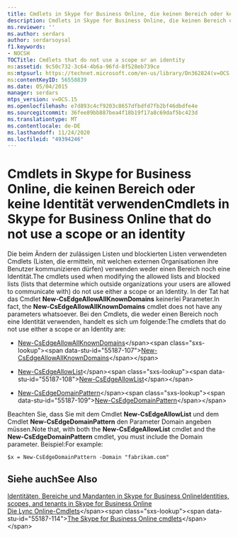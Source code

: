 ```yaml
---
title: Cmdlets in Skype for Business Online, die keinen Bereich oder keine Identität verwenden
description: Cmdlets in Skype for Business Online, die keinen Bereich oder keine Identität verwenden.
ms.reviewer: ''
ms.author: serdars
author: serdarsoysal
f1.keywords:
- NOCSH
TOCTitle: Cmdlets that do not use a scope or an identity
ms:assetid: 9c50c732-3c64-4b6a-96fd-8f528eb739ce
ms:mtpsurl: https://technet.microsoft.com/en-us/library/Dn362824(v=OCS.15)
ms:contentKeyID: 56558839
ms.date: 05/04/2015
manager: serdars
mtps_version: v=OCS.15
ms.openlocfilehash: e7d893c4cf9203c8657dfbdfd7fb2bf46dbdfe4e
ms.sourcegitcommit: 36fee89bb887bea4f18b19f17a8c69daf5bc423d
ms.translationtype: MT
ms.contentlocale: de-DE
ms.lasthandoff: 11/24/2020
ms.locfileid: "49394246"
---
```

# <a name="cmdlets-in-skype-for-business-online-that-do-not-use-a-scope-or-an-identity"></a><span data-ttu-id="55187-103">Cmdlets in Skype for Business Online, die keinen Bereich oder keine Identität verwenden</span><span class="sxs-lookup"><span data-stu-id="55187-103">Cmdlets in Skype for Business Online that do not use a scope or an identity</span></span>

 


<span data-ttu-id="55187-104">Die beim Ändern der zulässigen Listen und blockierten Listen verwendeten Cmdlets (Listen, die ermitteln, mit welchen externen Organisationen ihre Benutzer kommunizieren dürfen) verwenden weder einen Bereich noch eine Identität.</span><span class="sxs-lookup"><span data-stu-id="55187-104">The cmdlets used when modifying the allowed lists and blocked lists (lists that determine which outside organizations your users are allowed to communicate with) do not use either a scope or an Identity.</span></span> <span data-ttu-id="55187-105">In der Tat hat das Cmdlet **New-CsEdgeAllowAllKnownDomains** keinerlei Parameter.</span><span class="sxs-lookup"><span data-stu-id="55187-105">In fact, the **New-CsEdgeAllowAllKnownDomains** cmdlet does not have any parameters whatsoever.</span></span> <span data-ttu-id="55187-106">Bei den Cmdlets, die weder einen Bereich noch eine Identität verwenden, handelt es sich um folgende:</span><span class="sxs-lookup"><span data-stu-id="55187-106">The cmdlets that do not use either a scope or an Identity are:</span></span>

  - <span data-ttu-id="55187-107">[New-CsEdgeAllowAllKnownDomains](https://technet.microsoft.com/library/jj994088\(v=ocs.15\))</span><span class="sxs-lookup"><span data-stu-id="55187-107">[New-CsEdgeAllowAllKnownDomains](https://technet.microsoft.com/library/jj994088\(v=ocs.15\))</span></span>

  - <span data-ttu-id="55187-108">[New-CsEdgeAllowList](https://technet.microsoft.com/library/jj994023\(v=ocs.15\))</span><span class="sxs-lookup"><span data-stu-id="55187-108">[New-CsEdgeAllowList](https://technet.microsoft.com/library/jj994023\(v=ocs.15\))</span></span>

  - <span data-ttu-id="55187-109">[New-CsEdgeDomainPattern](https://technet.microsoft.com/library/jj994040\(v=ocs.15\))</span><span class="sxs-lookup"><span data-stu-id="55187-109">[New-CsEdgeDomainPattern](https://technet.microsoft.com/library/jj994040\(v=ocs.15\))</span></span>

<span data-ttu-id="55187-110">Beachten Sie, dass Sie mit dem Cmdlet **New-CsEdgeAllowList** und dem Cmdlet **New-CsEdgeDomainPattern** den Parameter Domain angeben müssen.</span><span class="sxs-lookup"><span data-stu-id="55187-110">Note that, with both the **New-CsEdgeAllowList** cmdlet and the **New-CsEdgeDomainPattern** cmdlet, you must include the Domain parameter.</span></span> <span data-ttu-id="55187-111">Beispiel:</span><span class="sxs-lookup"><span data-stu-id="55187-111">For example:</span></span>

    $x = New-CsEdgeDomainPattern -Domain "fabrikam.com"

## <a name="see-also"></a><span data-ttu-id="55187-112">Siehe auch</span><span class="sxs-lookup"><span data-stu-id="55187-112">See Also</span></span>


[<span data-ttu-id="55187-113">Identitäten, Bereiche und Mandanten in Skype for Business Online</span><span class="sxs-lookup"><span data-stu-id="55187-113">Identities, scopes, and tenants in Skype for Business Online</span></span>](identities-scopes-and-tenants-in-skype-for-business-online.md)  
<span data-ttu-id="55187-114">[Die Lync Online-Cmdlets](https://technet.microsoft.com/library/dn362817\(v=ocs.15\))</span><span class="sxs-lookup"><span data-stu-id="55187-114">[The Skype for Business Online cmdlets](https://technet.microsoft.com/library/dn362817\(v=ocs.15\))</span></span>

